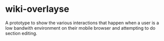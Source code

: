 # wiki-overlayse
A prototype to show the various interactions that happen when a user is a low bandwith environment on their mobile browser and attempting to do section editing.
